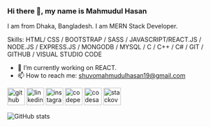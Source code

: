 ### Hi there 👋, my name is Mahmudul Hasan
I am from Dhaka, Bangladesh. I am MERN Stack Developer.

Skills: HTML/ CSS / BOOTSTRAP / SASS / JAVASCRIPT/REACT.JS / NODE.JS / EXPRESS.JS / MONGODB / MYSQL / C / C++ / C# / GIT / GITHUB / VISUAL STUDIO CODE

- 🔭 I’m currently working on REACT. 
- 📫 How to reach me: shuvomahmudulhasan19@gmail.com 


[<img src='https://cdn.jsdelivr.net/npm/simple-icons@3.0.1/icons/github.svg' alt='github' height='40'>](https://github.com/Mahmudul-jpg)  [<img src='https://cdn.jsdelivr.net/npm/simple-icons@3.0.1/icons/linkedin.svg' alt='linkedin' height='40'>](https://www.linkedin.com/in/mahmudul-hasan-aa2a11147/)  [<img src='https://cdn.jsdelivr.net/npm/simple-icons@3.0.1/icons/instagram.svg' alt='instagram' height='40'>](https://www.instagram.com/mahmudullahshuvo/)  [<img src='https://cdn.jsdelivr.net/npm/simple-icons@3.0.1/icons/codepen.svg' alt='codepen' height='40'>](https://codepen.io/HasanShuvo)  [<img src='https://cdn.jsdelivr.net/npm/simple-icons@3.0.1/icons/codesandbox.svg' alt='codesandbox' height='40'>](https://codesandbox.io/u/shuvonovo)  [<img src='https://cdn.jsdelivr.net/npm/simple-icons@3.0.1/icons/stackoverflow.svg' alt='stackoverflow' height='40'>](https://stackoverflow.com/users/15545462/mahmudul-hasan?tab=profile)  

![GitHub stats](https://github-readme-stats.vercel.app/api?username=Mahmudul-jpg&show_icons=true)  



